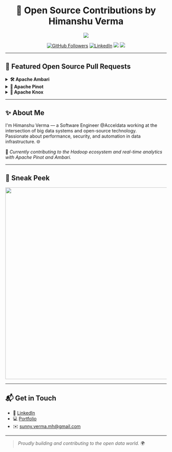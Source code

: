<h1 align="center">🚀 Open Source Contributions by Himanshu Verma</h1>

<p align="center">
  <img src="https://readme-typing-svg.herokuapp.com?font=Fira+Code&size=24&pause=1000&color=0C90F1&center=true&vCenter=true&width=680&lines=Big+Data+Engineer+%7C+Open+Source+Contributor;Cloud+Infra+%7C+Apache+Projects;Real-Time+Analytics+%7C+DevOps+%7C+Security" />
</p>


<p align="center">
  <a href="https://github.com/userhimanshuverma"><img src="https://img.shields.io/github/followers/userhimanshuverma?label=GitHub&style=social" alt="GitHub Followers"></a>
  <a href="https://www.linkedin.com/in/himanshu-verma-822a07286/"><img src="https://img.shields.io/badge/Connect-blue?style=flat&logo=linkedin" alt="LinkedIn"></a>
  <a href="mailto:sunny.verma.mh@gmail.com"><img src="https://img.shields.io/badge/Email-sunny.verma.mh@gmail.com-red?style=flat&logo=gmail"></a>
  <a href="https://my-portfolio-hjc34xvct-himanshu-vermas-projects-3372ad27.vercel.app/"><img src="https://img.shields.io/badge/Portfolio-Visit-blueviolet?style=flat&logo=vercel"></a>
</p>

---

## 📂 Featured Open Source Pull Requests

<details>
  <summary><strong>🛠 Apache Ambari</strong></summary>

- ✅ Resolved HBase shell logging issue in Apache Ambari  
  🔗 [Apache Ambari PR #3835](https://github.com/apache/ambari/pull/3835)
</details>

<details>
  <summary><strong>🧃 Apache Pinot</strong></summary>

- ✅ PINOT-17: Fix baseURL for Knox Gateway compatibility  
  🔗 [Apache Pinot PR #15596](https://github.com/apache/pinot/pull/15596)  

- ✅ Fix Swagger UI redirect issue by preserving Knox gateway path  
  🔗 [Apache Pinot PR #15707](https://github.com/apache/pinot/pull/15707)  

- ✅ Improve Swagger UI compatibility with Knox by resolving 404s  
  🔗 [Apache Pinot PR #15728](https://github.com/apache/pinot/pull/15728)

- ✅  Fix: Handle null values in ZooKeeper node metadata in Pinot UI #14216  
  🔗 [Apache Pinot PR #16440](https://github.com/apache/pinot/pull/16440)
</details>

<details>
  <summary><strong>🔐 Apache Knox</strong></summary>

- ✅ Added Apache Pinot integration support  
  🔗 [Apache Knox PR #1034](https://github.com/apache/knox/pull/1034)
</details>

---

## ✨ About Me

I'm Himanshu Verma — a Software Engineer @Acceldata working at the intersection of big data systems and open-source technology.  
Passionate about performance, security, and automation in data infrastructure. 🌐

🧠 *Currently contributing to the Hadoop ecosystem and real-time analytics with Apache Pinot and Ambari.*

---

## 📸 Sneak Peek 

<p align="center">
  <img src="https://media.giphy.com/media/du3J3cXyzhj75IOgvA/giphy.gif" width="600" />
</p>

---

## 📬 Get in Touch

- 🔗 [LinkedIn](https://www.linkedin.com/in/himanshu-verma-822a07286/)
- 💻 [Portfolio](https://my-portfolio-nilhiq80m-himanshu-vermas-projects-3372ad27.vercel.app/)
- ✉️ sunny.verma.mh@gmail.com

---

> _Proudly building and contributing to the open data world._ 🌍
